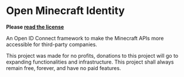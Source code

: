 # Open Minecraft Identity

**Please
[read the license]([./LICENSE.md](https://github.com/imjamesb/mcraft.id/blob/main/LICENSE.md))**

An Open ID Connect framework to make the Minecraft APIs more accessible for
third-party companies.

This project was made for no profits, donations to this project will go to
expanding functionalities and infrastructure. This project shall always remain
free, forever, and have no paid features.
